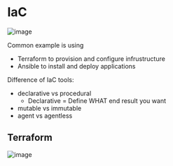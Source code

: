 # IaC
![image](https://github.com/user-attachments/assets/c8af548e-c285-49d4-a8e8-d63207c11836)

Common example is using 
* Terraform to provision and configure infrustructure
* Ansible to install and deploy applications

Difference of IaC tools:
* declarative vs procedural
  * Declarative = Define WHAT end result you want
* mutable vs immutable
* agent vs agentless

## Terraform

![image](https://github.com/user-attachments/assets/0a4c8839-834a-4519-a289-7dc4e5f8d135)

